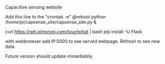 Capacitive sensing website

Add this line to the "crontab -e"
@reboot python /home/pi/capsense_site/capsense_site.py &

curl https://get.pimoroni.com/touchphat  | bash
pip install -U Flask

with webbrowser add IP:5000 to see served webpage.
Refresh to see new data

Future version should update immediately.
